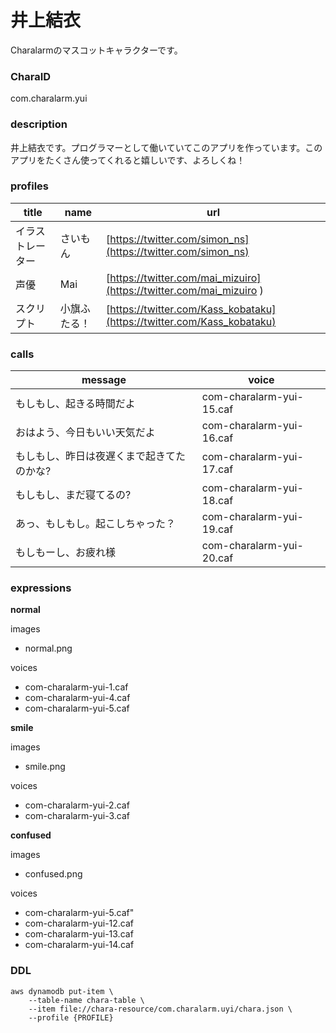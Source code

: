 # 井上結衣

Charalarmのマスコットキャラクターです。

### CharaID

com.charalarm.yui

### description

井上結衣です。プログラマーとして働いていてこのアプリを作っています。このアプリをたくさん使ってくれると嬉しいです、よろしくね！

### profiles

| title    | name   | url                                                                    |
|----------|--------|------------------------------------------------------------------------|
| イラストレーター | さいもん   | [https://twitter.com/simon_ns](https://twitter.com/simon_ns)           |
| 声優       | Mai    | [https://twitter.com/mai_mizuiro](https://twitter.com/mai_mizuiro )    |
| スクリプト    | 小旗ふたる！ | [https://twitter.com/Kass_kobataku](https://twitter.com/Kass_kobataku) |

### calls

| message               | voice                    |
|-----------------------|--------------------------|
| もしもし、起きる時間だよ          | com-charalarm-yui-15.caf |
| おはよう、今日もいい天気だよ        | com-charalarm-yui-16.caf |
| もしもし、昨日は夜遅くまで起きてたのかな? | com-charalarm-yui-17.caf |
| もしもし、まだ寝てるの?          | com-charalarm-yui-18.caf |
| あっ、もしもし。起こしちゃった？      | com-charalarm-yui-19.caf |
| もしもーし、お疲れ様            | com-charalarm-yui-20.caf |

### expressions

**normal**

images

- normal.png

voices

- com-charalarm-yui-1.caf
- com-charalarm-yui-4.caf
- com-charalarm-yui-5.caf

**smile**

images

- smile.png

voices

- com-charalarm-yui-2.caf
- com-charalarm-yui-3.caf

**confused**

images

- confused.png

voices

- com-charalarm-yui-5.caf"
- com-charalarm-yui-12.caf
- com-charalarm-yui-13.caf
- com-charalarm-yui-14.caf

### DDL

```
aws dynamodb put-item \
    --table-name chara-table \
    --item file://chara-resource/com.charalarm.uyi/chara.json \
    --profile {PROFILE}
```